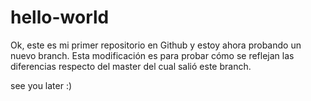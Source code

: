 # hello-world
Ok, este es mi primer repositorio en Github y estoy ahora probando un nuevo branch.
Esta modificación es para probar cómo se reflejan las diferencias respecto del master del cual salió este branch.

see you later :)
